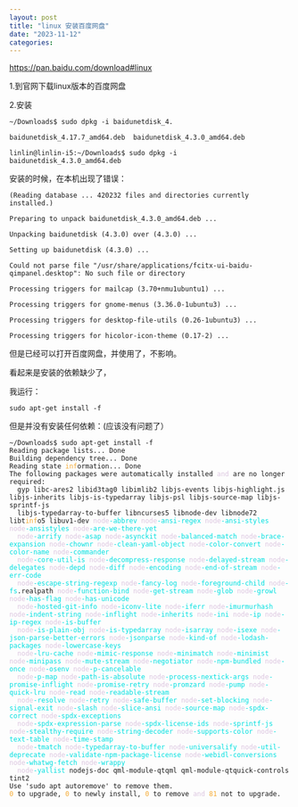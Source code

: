 ```yaml
---
layout: post
title: "linux 安装百度网盘"
date: "2023-11-12"
categories: 
---
```

<p><a href="https://pan.baidu.com/download#linux">https://pan.baidu.com/download#linux</a></p>

<p>1.到官网下载linux版本的百度网盘</p>

<p>2.安装</p>

<pre>
<code>~/Downloads$ sudo dpkg -i baidunetdisk_4.

baidunetdisk_4.17.7_amd64.deb&nbsp; baidunetdisk_4.3.0_amd64.deb&nbsp; &nbsp;

linlin@linlin-i5:~/Downloads$ sudo dpkg -i baidunetdisk_4.3.0_amd64.deb </code></pre>

<p>安装的时候，在本机出现了错误：</p>

<pre>
<code>(Reading database ... 420232 files and directories currently installed.)

Preparing to unpack baidunetdisk_4.3.0_amd64.deb ...

Unpacking baidunetdisk (4.3.0) over (4.3.0) ...

Setting up baidunetdisk (4.3.0) ...

Could not parse file &quot;/usr/share/applications/fcitx-ui-baidu-qimpanel.desktop&quot;: No such file or directory

Processing triggers for mailcap (3.70+nmu1ubuntu1) ...

Processing triggers for gnome-menus (3.36.0-1ubuntu3) ...

Processing triggers for desktop-file-utils (0.26-1ubuntu3) ...

Processing triggers for hicolor-icon-theme (0.17-2) ...</code></pre>

<p>但是已经可以打开百度网盘，并使用了，不影响。</p>

<p>看起来是安装的依赖缺少了，</p>

<p>我运行：</p>

<pre>
<code>sudo apt-get install -f</code></pre>

<p>但是并没有安装任何依赖：(应该没有问题了）</p>

<pre>
<code>~/Downloads$ sudo apt-get install -f
Reading package lists... Done
Building dependency tree... Done
Reading state <span style="color:#f5ab35">inf</span>ormation... Done
The following packages were automatically installed <span style="color:#dcc6e0">and</span> are no longer required:
  gyp libc-ares2 libid3tag0 libimlib2 libjs-events libjs-highlight.js libjs-inherits libjs-is-typedarray libjs-psl libjs-source-map libjs-sprintf-js
  libjs-typedarray-to-buffer libncurses5 libnode-dev libnode72 libt<span style="color:#f5ab35">inf</span>o5 libuv1-dev <span style="color:#dcc6e0">node</span><span style="color:#00e0e0">-abbrev</span> <span style="color:#dcc6e0">node</span><span style="color:#00e0e0">-ansi-regex</span> <span style="color:#dcc6e0">node</span><span style="color:#00e0e0">-ansi-styles</span> <span style="color:#dcc6e0">node</span><span style="color:#00e0e0">-ansistyles</span> <span style="color:#dcc6e0">node</span><span style="color:#00e0e0">-are-we-there-yet</span>
  <span style="color:#dcc6e0">node</span><span style="color:#00e0e0">-arrify</span> <span style="color:#dcc6e0">node</span><span style="color:#00e0e0">-asap</span> <span style="color:#dcc6e0">node</span><span style="color:#00e0e0">-asynckit</span> <span style="color:#dcc6e0">node</span><span style="color:#00e0e0">-balanced-match</span> <span style="color:#dcc6e0">node</span><span style="color:#00e0e0">-brace-expansion</span> <span style="color:#dcc6e0">node</span><span style="color:#00e0e0">-chownr</span> <span style="color:#dcc6e0">node</span><span style="color:#00e0e0">-clean-yaml-object</span> <span style="color:#dcc6e0">node</span><span style="color:#00e0e0">-color-convert</span> <span style="color:#dcc6e0">node</span><span style="color:#00e0e0">-color-name</span> <span style="color:#dcc6e0">node</span><span style="color:#00e0e0">-commander</span>
  <span style="color:#dcc6e0">node</span><span style="color:#00e0e0">-core-util-is</span> <span style="color:#dcc6e0">node</span><span style="color:#00e0e0">-decompress-response</span> <span style="color:#dcc6e0">node</span><span style="color:#00e0e0">-delayed-stream</span> <span style="color:#dcc6e0">node</span><span style="color:#00e0e0">-delegates</span> <span style="color:#dcc6e0">node</span><span style="color:#00e0e0">-depd</span> <span style="color:#dcc6e0">node</span><span style="color:#00e0e0">-diff</span> <span style="color:#dcc6e0">node</span><span style="color:#00e0e0">-encoding</span> <span style="color:#dcc6e0">node</span><span style="color:#00e0e0">-end-of-stream</span> <span style="color:#dcc6e0">node</span><span style="color:#00e0e0">-err-code</span>
  <span style="color:#dcc6e0">node</span><span style="color:#00e0e0">-escape-string-regexp</span> <span style="color:#dcc6e0">node</span><span style="color:#00e0e0">-fancy-log</span> <span style="color:#dcc6e0">node</span><span style="color:#00e0e0">-foreground-child</span> <span style="color:#dcc6e0">node</span><span style="color:#00e0e0">-fs</span>.realpath <span style="color:#dcc6e0">node</span><span style="color:#00e0e0">-function-bind</span> <span style="color:#dcc6e0">node</span><span style="color:#00e0e0">-get-stream</span> <span style="color:#dcc6e0">node</span><span style="color:#00e0e0">-glob</span> <span style="color:#dcc6e0">node</span><span style="color:#00e0e0">-growl</span> <span style="color:#dcc6e0">node</span><span style="color:#00e0e0">-has-flag</span> <span style="color:#dcc6e0">node</span><span style="color:#00e0e0">-has-unicode</span>
  <span style="color:#dcc6e0">node</span><span style="color:#00e0e0">-hosted-git-info</span> <span style="color:#dcc6e0">node</span><span style="color:#00e0e0">-iconv-lite</span> <span style="color:#dcc6e0">node</span><span style="color:#00e0e0">-iferr</span> <span style="color:#dcc6e0">node</span><span style="color:#00e0e0">-imurmurhash</span> <span style="color:#dcc6e0">node</span><span style="color:#00e0e0">-indent-string</span> <span style="color:#dcc6e0">node</span><span style="color:#00e0e0">-inflight</span> <span style="color:#dcc6e0">node</span><span style="color:#00e0e0">-inherits</span> <span style="color:#dcc6e0">node</span><span style="color:#00e0e0">-ini</span> <span style="color:#dcc6e0">node</span><span style="color:#00e0e0">-ip</span> <span style="color:#dcc6e0">node</span><span style="color:#00e0e0">-ip-regex</span> <span style="color:#dcc6e0">node</span><span style="color:#00e0e0">-is-buffer</span>
  <span style="color:#dcc6e0">node</span><span style="color:#00e0e0">-is-plain-obj</span> <span style="color:#dcc6e0">node</span><span style="color:#00e0e0">-is-typedarray</span> <span style="color:#dcc6e0">node</span><span style="color:#00e0e0">-isarray</span> <span style="color:#dcc6e0">node</span><span style="color:#00e0e0">-isexe</span> <span style="color:#dcc6e0">node</span><span style="color:#00e0e0">-json-parse-better-errors</span> <span style="color:#dcc6e0">node</span><span style="color:#00e0e0">-jsonparse</span> <span style="color:#dcc6e0">node</span><span style="color:#00e0e0">-kind-of</span> <span style="color:#dcc6e0">node</span><span style="color:#00e0e0">-lodash-packages</span> <span style="color:#dcc6e0">node</span><span style="color:#00e0e0">-lowercase-keys</span>
  <span style="color:#dcc6e0">node</span><span style="color:#00e0e0">-lru-cache</span> <span style="color:#dcc6e0">node</span><span style="color:#00e0e0">-mimic-response</span> <span style="color:#dcc6e0">node</span><span style="color:#00e0e0">-minimatch</span> <span style="color:#dcc6e0">node</span><span style="color:#00e0e0">-minimist</span> <span style="color:#dcc6e0">node</span><span style="color:#00e0e0">-minipass</span> <span style="color:#dcc6e0">node</span><span style="color:#00e0e0">-mute-stream</span> <span style="color:#dcc6e0">node</span><span style="color:#00e0e0">-negotiator</span> <span style="color:#dcc6e0">node</span><span style="color:#00e0e0">-npm-bundled</span> <span style="color:#dcc6e0">node</span><span style="color:#00e0e0">-once</span> <span style="color:#dcc6e0">node</span><span style="color:#00e0e0">-osenv</span> <span style="color:#dcc6e0">node</span><span style="color:#00e0e0">-p-cancelable</span>
  <span style="color:#dcc6e0">node</span><span style="color:#00e0e0">-p-map</span> <span style="color:#dcc6e0">node</span><span style="color:#00e0e0">-path-is-absolute</span> <span style="color:#dcc6e0">node</span><span style="color:#00e0e0">-process-nextick-args</span> <span style="color:#dcc6e0">node</span><span style="color:#00e0e0">-promise-inflight</span> <span style="color:#dcc6e0">node</span><span style="color:#00e0e0">-promise-retry</span> <span style="color:#dcc6e0">node</span><span style="color:#00e0e0">-promzard</span> <span style="color:#dcc6e0">node</span><span style="color:#00e0e0">-pump</span> <span style="color:#dcc6e0">node</span><span style="color:#00e0e0">-quick-lru</span> <span style="color:#dcc6e0">node</span><span style="color:#00e0e0">-read</span> <span style="color:#dcc6e0">node</span><span style="color:#00e0e0">-readable-stream</span>
  <span style="color:#dcc6e0">node</span><span style="color:#00e0e0">-resolve</span> <span style="color:#dcc6e0">node</span><span style="color:#00e0e0">-retry</span> <span style="color:#dcc6e0">node</span><span style="color:#00e0e0">-safe-buffer</span> <span style="color:#dcc6e0">node</span><span style="color:#00e0e0">-set-blocking</span> <span style="color:#dcc6e0">node</span><span style="color:#00e0e0">-signal-exit</span> <span style="color:#dcc6e0">node</span><span style="color:#00e0e0">-slash</span> <span style="color:#dcc6e0">node</span><span style="color:#00e0e0">-slice-ansi</span> <span style="color:#dcc6e0">node</span><span style="color:#00e0e0">-source-map</span> <span style="color:#dcc6e0">node</span><span style="color:#00e0e0">-spdx-correct</span> <span style="color:#dcc6e0">node</span><span style="color:#00e0e0">-spdx-exceptions</span>
  <span style="color:#dcc6e0">node</span><span style="color:#00e0e0">-spdx-expression-parse</span> <span style="color:#dcc6e0">node</span><span style="color:#00e0e0">-spdx-license-ids</span> <span style="color:#dcc6e0">node</span><span style="color:#00e0e0">-sprintf-js</span> <span style="color:#dcc6e0">node</span><span style="color:#00e0e0">-stealthy-require</span> <span style="color:#dcc6e0">node</span><span style="color:#00e0e0">-string-decoder</span> <span style="color:#dcc6e0">node</span><span style="color:#00e0e0">-supports-color</span> <span style="color:#dcc6e0">node</span><span style="color:#00e0e0">-text-table</span> <span style="color:#dcc6e0">node</span><span style="color:#00e0e0">-time-stamp</span>
  <span style="color:#dcc6e0">node</span><span style="color:#00e0e0">-tmatch</span> <span style="color:#dcc6e0">node</span><span style="color:#00e0e0">-typedarray-to-buffer</span> <span style="color:#dcc6e0">node</span><span style="color:#00e0e0">-universalify</span> <span style="color:#dcc6e0">node</span><span style="color:#00e0e0">-util-deprecate</span> <span style="color:#dcc6e0">node</span><span style="color:#00e0e0">-validate-npm-package-license</span> <span style="color:#dcc6e0">node</span><span style="color:#00e0e0">-webidl-conversions</span> <span style="color:#dcc6e0">node</span><span style="color:#00e0e0">-whatwg-fetch</span> <span style="color:#dcc6e0">node</span><span style="color:#00e0e0">-wrappy</span>
  <span style="color:#dcc6e0">node</span><span style="color:#00e0e0">-yallist</span> nodejs-doc qml-module-qtqml qml-module-qtquick-controls tint2
Use &#39;sudo apt autoremove&#39; to remove them.
<span style="color:#f5ab35">0</span> to upgrade, <span style="color:#f5ab35">0</span> to newly install, <span style="color:#f5ab35">0</span> to remove <span style="color:#dcc6e0">and</span> <span style="color:#f5ab35">81</span> not to upgrade.</code></pre>

<p>&nbsp;</p>

